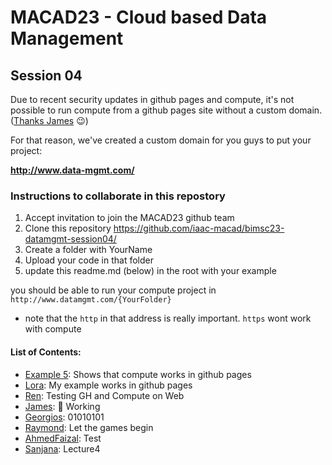 # MACAD23 - Cloud based Data Management
## Session 04

Due to recent security updates in github pages and compute, it's not possible to run compute from a github pages site without a custom domain. ([Thanks James](https://iaac-macad.slack.com/team/U044RJ2RFLM) 😉)

For that reason, we've created a custom domain for you guys to put your project:

**http://www.data-mgmt.com/**

### Instructions to collaborate in this repostory

1. Accept invitation to join the MACAD23 github team
2. Clone this repository https://github.com/iaac-macad/bimsc23-datamgmt-session04/
3. Create a folder with YourName
4. Upload your code in that folder
5. update this readme.md (below) in the root with your example


you should be able to run your compute project in `http://www.datamgmt.com/{YourFolder}`
- note that the `http`  in that address is really important. `https` wont work with compute


#### List of Contents:

* [Example 5](http://www.data-mgmt.com/example5/): Shows that compute works in github pages
* [Lora](http://www.data-mgmt.com/lora/): My example works in github pages
* [Ren](http://www.data-mgmt.com/ren/example6/): Testing GH and Compute on Web
* [James](http://www.data-mgmt.com/james/example6/): 🌭 Working 
* [Georgios](http://www.data-mgmt.com/georgios/example6/): 01010101
* [Raymond](http://www.data-mgmt.com/raymond/): Let the games begin
* [AhmedFaizal](http://www.data-mgmt.com/AhmedFaizal/example7_AF2): Test
* [Sanjana](http://www.data-mgmt.com/Sanjana/): Lecture4
